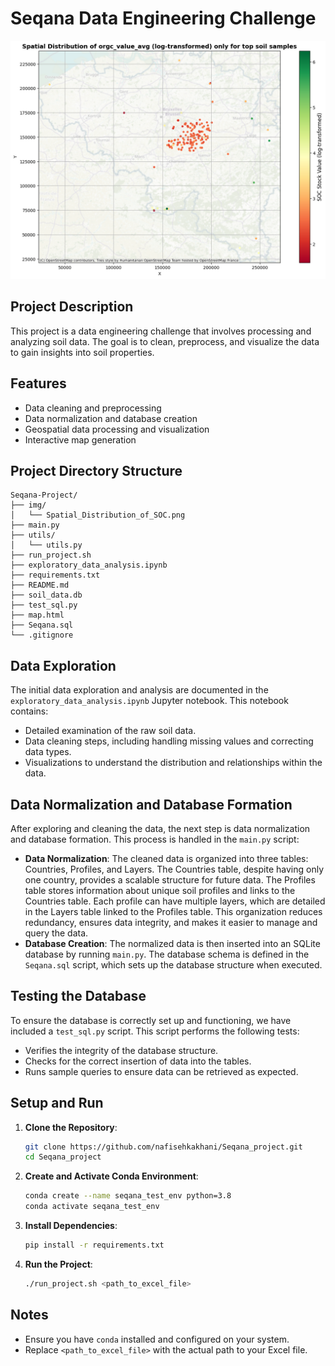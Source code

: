 # Seqana Data Engineering Challenge

![Banner](img/Spatial_Distribution_of_SOC.png)

## Project Description
This project is a data engineering challenge that involves processing and analyzing soil data. The goal is to clean, preprocess, and visualize the data to gain insights into soil properties.

## Features
- Data cleaning and preprocessing
- Data normalization and database creation
- Geospatial data processing and visualization
- Interactive map generation

## Project Directory Structure

```
Seqana-Project/
├── img/
│   └── Spatial_Distribution_of_SOC.png
├── main.py
├── utils/
│   └── utils.py
├── run_project.sh
├── exploratory_data_analysis.ipynb
├── requirements.txt
├── README.md
├── soil_data.db
├── test_sql.py
├── map.html
├── Seqana.sql
└── .gitignore
```

## Data Exploration
The initial data exploration and analysis are documented in the `exploratory_data_analysis.ipynb` Jupyter notebook. This notebook contains:
- Detailed examination of the raw soil data.
- Data cleaning steps, including handling missing values and correcting data types.
- Visualizations to understand the distribution and relationships within the data.

## Data Normalization and Database Formation
After exploring and cleaning the data, the next step is data normalization and database formation. This process is handled in the `main.py` script:
- **Data Normalization**: The cleaned data is organized into three tables: Countries, Profiles, and Layers. The Countries table, despite having only one country, provides a scalable structure for future data. The Profiles table stores information about unique soil profiles and links to the Countries table. Each profile can have multiple layers, which are detailed in the Layers table linked to the Profiles table. This organization reduces redundancy, ensures data integrity, and makes it easier to manage and query the data.
- **Database Creation**: The normalized data is then inserted into an SQLite database by running `main.py`. The database schema is defined in the `Seqana.sql` script, which sets up the database structure when executed.

## Testing the Database
To ensure the database is correctly set up and functioning, we have included a `test_sql.py` script. This script performs the following tests:
- Verifies the integrity of the database structure.
- Checks for the correct insertion of data into the tables.
- Runs sample queries to ensure data can be retrieved as expected.

## Setup and Run

1. **Clone the Repository**:
    ```sh
    git clone https://github.com/nafisehkakhani/Seqana_project.git
    cd Seqana_project
    ```

2. **Create and Activate Conda Environment**:
    ```sh
    conda create --name seqana_test_env python=3.8
    conda activate seqana_test_env
    ```

3. **Install Dependencies**:
    ```sh
    pip install -r requirements.txt
    ```

4. **Run the Project**:
    ```sh
    ./run_project.sh <path_to_excel_file>
    ```

## Notes
- Ensure you have `conda` installed and configured on your system.
- Replace `<path_to_excel_file>` with the actual path to your Excel file.